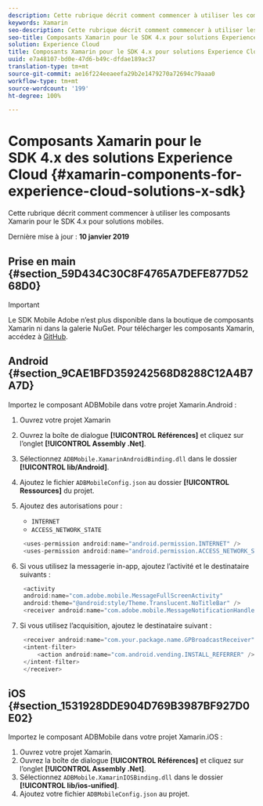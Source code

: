 ```yaml
---
description: Cette rubrique décrit comment commencer à utiliser les composants Xamarin pour le SDK 4.x pour solutions mobiles.
keywords: Xamarin
seo-description: Cette rubrique décrit comment commencer à utiliser les composants Xamarin pour le SDK 4.x pour solutions mobiles.
seo-title: Composants Xamarin pour le SDK 4.x pour solutions Experience Cloud
solution: Experience Cloud
title: Composants Xamarin pour le SDK 4.x pour solutions Experience Cloud
uuid: e7a48107-bd0e-47d6-b49c-dfdae189ac37
translation-type: tm+mt
source-git-commit: ae16f224eeaeefa29b2e1479270a72694c79aaa0
workflow-type: tm+mt
source-wordcount: '199'
ht-degree: 100%

---
```



# Composants Xamarin pour le SDK 4.x des solutions Experience Cloud {#xamarin-components-for-experience-cloud-solutions-x-sdk}

Cette rubrique décrit comment commencer à utiliser les composants Xamarin pour le SDK 4.x pour solutions mobiles.

Dernière mise à jour : **10 janvier 2019**

## Prise en main {#section_59D434C30C8F4765A7DEFE877D5268D0}

>[!IMPORTANT]
>
>Le SDK Mobile Adobe n’est plus disponible dans la boutique de composants Xamarin ni dans la galerie NuGet. Pour télécharger les composants Xamarin, accédez à [GitHub](https://github.com/Adobe-Marketing-Cloud/mobile-services).

## Android {#section_9CAE1BFD359242568D8288C12A4B7A7D}

Importez le composant ADBMobile dans votre projet Xamarin.Android :

1. Ouvrez votre projet Xamarin
1. Ouvrez la boîte de dialogue **[!UICONTROL Références]** et cliquez sur l’onglet **[!UICONTROL Assembly .Net]**.
1. Sélectionnez `ADBMobile.XamarinAndroidBinding.dll` dans le dossier **[!UICONTROL lib/Android]**.
1. Ajoutez le fichier `ADBMobileConfig.json` au dossier **[!UICONTROL Ressources]** du projet.
1. Ajoutez des autorisations pour :

   * `INTERNET`
   * `ACCESS_NETWORK_STATE`

   ```java
    <uses-permission android:name="android.permission.INTERNET" />
    <uses-permission android:name="android.permission.ACCESS_NETWORK_STATE" />
   ```

1. Si vous utilisez la messagerie in-app, ajoutez l’activité et le destinataire suivants :

   ```java
    <activity 
    android:name="com.adobe.mobile.MessageFullScreenActivity" 
    android:theme="@android:style/Theme.Translucent.NoTitleBar" />
    <receiver android:name="com.adobe.mobile.MessageNotificationHandler" />
   ```

1. Si vous utilisez l’acquisition, ajoutez le destinataire suivant :

   ```java
    <receiver android:name="com.your.package.name.GPBroadcastReceiver" android:exported="true">
    <intent-filter>
        <action android:name="com.android.vending.INSTALL_REFERRER" />
    </intent-filter>
    </receiver>
   ```

## iOS {#section_1531928DDE904D769B3987BF927D0E02}

Importez le composant ADBMobile dans votre projet Xamarin.iOS :

1. Ouvrez votre projet Xamarin.
1. Ouvrez la boîte de dialogue **[!UICONTROL Références]** et cliquez sur l’onglet **[!UICONTROL Assembly .Net]**.
1. Sélectionnez `ADBMobile.XamarinIOSBinding.dll` dans le dossier **[!UICONTROL lib/ios-unified]**.
1. Ajoutez votre fichier `ADBMobileConfig.json` au projet.
